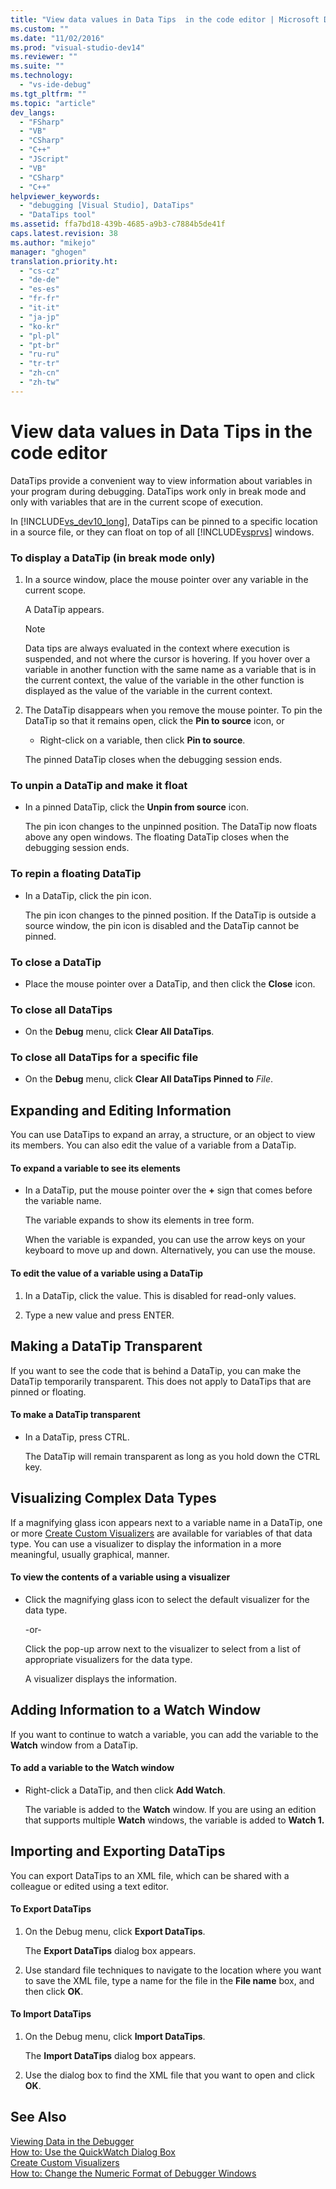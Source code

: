 ```yaml
---
title: "View data values in Data Tips  in the code editor | Microsoft Docs"
ms.custom: ""
ms.date: "11/02/2016"
ms.prod: "visual-studio-dev14"
ms.reviewer: ""
ms.suite: ""
ms.technology: 
  - "vs-ide-debug"
ms.tgt_pltfrm: ""
ms.topic: "article"
dev_langs: 
  - "FSharp"
  - "VB"
  - "CSharp"
  - "C++"
  - "JScript"
  - "VB"
  - "CSharp"
  - "C++"
helpviewer_keywords: 
  - "debugging [Visual Studio], DataTips"
  - "DataTips tool"
ms.assetid: ffa7bd18-439b-4685-a9b3-c7884b5de41f
caps.latest.revision: 38
ms.author: "mikejo"
manager: "ghogen"
translation.priority.ht: 
  - "cs-cz"
  - "de-de"
  - "es-es"
  - "fr-fr"
  - "it-it"
  - "ja-jp"
  - "ko-kr"
  - "pl-pl"
  - "pt-br"
  - "ru-ru"
  - "tr-tr"
  - "zh-cn"
  - "zh-tw"
---
```

# View data values in Data Tips  in the code editor
DataTips provide a convenient way to view information about variables in your program during debugging. DataTips work only in break mode and only with variables that are in the current scope of execution.  
  
 In [!INCLUDE[vs_dev10_long](../code-quality/includes/vs_dev10_long_md.md)], DataTips can be pinned to a specific location in a source file, or they can float on top of all [!INCLUDE[vsprvs](../code-quality/includes/vsprvs_md.md)] windows.  
  
### To display a DataTip (in break mode only)  
  
1.  In a source window, place the mouse pointer over any variable in the current scope.  
  
     A DataTip appears.  
  
    > [!NOTE]
    >  Data tips are always evaluated in the context where execution is suspended, and not where the cursor is hovering. If you hover over a variable in another function with the same name as a variable that is in the current context, the value of the variable in the other function is displayed as the value of the variable in the current context.  
  
2.  The DataTip disappears when you remove the mouse pointer. To pin the DataTip so that it remains open, click the **Pin to source** icon, or  
  
    -   Right-click on a variable, then click **Pin to source**.  
  
     The pinned DataTip closes when the debugging session ends.  
  
### To unpin a DataTip and make it float  
  
-   In a pinned DataTip, click the **Unpin from source** icon.  
  
     The pin icon changes to the unpinned position. The DataTip now floats above any open windows. The floating DataTip closes when the debugging session ends.  
  
### To repin a floating DataTip  
  
-   In a DataTip, click the pin icon.  
  
     The pin icon changes to the pinned position. If the DataTip is outside a source window, the pin icon is disabled and the DataTip cannot be pinned.  
  
### To close a DataTip  
  
-   Place the mouse pointer over a DataTip, and then click the **Close** icon.  
  
### To close all DataTips  
  
-   On the **Debug** menu, click **Clear All DataTips**.  
  
### To close all DataTips for a specific file  
  
-   On the **Debug** menu, click **Clear All DataTips Pinned to** *File*.  
  
## Expanding and Editing Information  
 You can use DataTips to expand an array, a structure, or an object to view its members. You can also edit the value of a variable from a DataTip.  
  
#### To expand a variable to see its elements  
  
-   In a DataTip, put the mouse pointer over the **+** sign that comes before the variable name.  
  
     The variable expands to show its elements in tree form.  
  
     When the variable is expanded, you can use the arrow keys on your keyboard to move up and down. Alternatively, you can use the mouse.  
  
#### To edit the value of a variable using a DataTip  
  
1.  In a DataTip, click the value. This is disabled for read-only values.  
  
2.  Type a new value and press ENTER.  
  
## Making a DataTip Transparent  
 If you want to see the code that is behind a DataTip, you can make the DataTip temporarily transparent. This does not apply to DataTips that are pinned or floating.  
  
#### To make a DataTip transparent  
  
-   In a DataTip, press CTRL.  
  
     The DataTip will remain transparent as long as you hold down the CTRL key.  
  
## Visualizing Complex Data Types  
 If a magnifying glass icon appears next to a variable name in a DataTip, one or more [Create Custom Visualizers](../debugger/create-custom-visualizers-of-data.md) are available for variables of that data type. You can use a visualizer to display the information in a more meaningful, usually graphical, manner.  
  
#### To view the contents of a variable using a visualizer  
  
-   Click the magnifying glass icon to select the default visualizer for the data type.  
  
     -or-  
  
     Click the pop-up arrow next to the visualizer to select from a list of appropriate visualizers for the data type.  
  
     A visualizer displays the information.  
  
## Adding Information to a Watch Window  
 If you want to continue to watch a variable, you can add the variable to the **Watch** window from a DataTip.  
  
#### To add a variable to the Watch window  
  
-   Right-click a DataTip, and then click **Add Watch**.  
  
     The variable is added to the **Watch** window. If you are using an edition that supports multiple **Watch** windows, the variable is added to **Watch 1.**  
  
## Importing and Exporting DataTips  
 You can export DataTips to an XML file, which can be shared with a colleague or edited using a text editor.  
  
#### To Export DataTips  
  
1.  On the Debug menu, click **Export DataTips**.  
  
     The **Export DataTips** dialog box appears.  
  
2.  Use standard file techniques to navigate to the location where you want to save the XML file, type a name for the file in the **File name** box, and then click **OK**.  
  
#### To Import DataTips  
  
1.  On the Debug menu, click **Import DataTips**.  
  
     The **Import DataTips** dialog box appears.  
  
2.  Use the dialog box to find the XML file that you want to open and click **OK**.  
  
## See Also  
 [Viewing Data in the Debugger](../debugger/viewing-data-in-the-debugger.md)   
 [How to: Use the QuickWatch Dialog Box](../Topic/How%20to:%20Use%20the%20QuickWatch%20Dialog%20Box.md)   
 [Create Custom Visualizers](../debugger/create-custom-visualizers-of-data.md)   
 [How to: Change the Numeric Format of Debugger Windows](../Topic/How%20to:%20Change%20the%20Numeric%20Format%20of%20Debugger%20Windows.md)